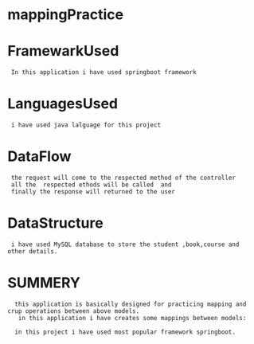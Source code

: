 # mappingPractice


# FramewarkUsed

     In this application i have used springboot framework 
     
# LanguagesUsed 
     i have used java lalguage for this project

# DataFlow 
     
     the request will come to the respected method of the controller
     all the  respected ethods will be called  and 
     finally the response will returned to the user
     
# DataStructure 
     i have used MySQL database to store the student ,book,course and other details.
   
# SUMMERY
      this application is basically designed for practicing mapping and crup operations between above models.
       in this application i have creates some mappings between models:

      in this project i have used most popular framework springboot.
